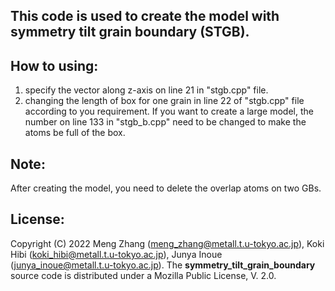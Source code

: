 ## This code is used to create the model with symmetry tilt grain boundary (STGB).

## How to using:
1) specify the vector along z-axis on line 21 in "stgb.cpp" file.
2) changing the length of box for one grain in line 22 of "stgb.cpp" file according to you requirement. If you want to create a large model, the number on line 133 in "stgb_b.cpp" need to be changed to make the atoms be full of the box.

## Note:
After creating the model, you need to delete the overlap atoms on two GBs.

## License:
Copyright (C) 2022 Meng Zhang (meng_zhang@metall.t.u-tokyo.ac.jp), Koki Hibi (koki_hibi@metall.t.u-tokyo.ac.jp), Junya Inoue (junya_inoue@metall.t.u-tokyo.ac.jp). The __symmetry_tilt_grain_boundary__ source code is distributed under a Mozilla Public License, V. 2.0.
